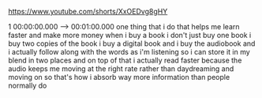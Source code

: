 https://www.youtube.com/shorts/XxOEDvg8gHY

1 00:00:00.000 --\> 00:01:00.000 one thing that i do that helps me learn
faster and make more money when i buy a book i don't just buy one book i
buy two copies of the book i buy a digital book and i buy the audiobook
and i actually follow along with the words as i'm listening so i can
store it in my blend in two places and on top of that i actually read
faster because the audio keeps me moving at the right rate rather than
daydreaming and moving on so that's how i absorb way more information
than people normally do
